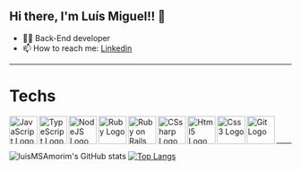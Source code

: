 <h2> Hi there, I'm Luís Miguel!! 👋 </h2>

- :man_technologist: Back-End developer 
- 📫 How to reach me: <a href= "https://www.linkedin.com/in/luismiguelsilvaamorim" target="_blank"> Linkedin </a>

---

<h1>Techs</h1>
<img src="https://cdn.jsdelivr.net/gh/devicons/devicon/icons/javascript/javascript-original.svg" alt="JavaScript Logo" width="50" height="50" align="left"/>
<img src="https://cdn.jsdelivr.net/gh/devicons/devicon/icons/typescript/typescript-original.svg" alt="TypeScript Logo" width="50" height="50" align="left"/>
<img src="https://cdn.jsdelivr.net/gh/devicons/devicon/icons/nodejs/nodejs-original.svg" alt="NodeJS Logo" width="50" height="50" align="left"/>
<img src="https://cdn.jsdelivr.net/gh/devicons/devicon/icons/ruby/ruby-plain.svg" alt="Ruby Logo" width="50" height="50" align="left"/>
<img src="https://cdn.jsdelivr.net/gh/devicons/devicon/icons/rails/rails-plain.svg" alt="Ruby on Rails Logo" width="50" height="50" align="left"/>
<img src="https://cdn.jsdelivr.net/gh/devicons/devicon/icons/csharp/csharp-original.svg" alt="CSsharp Logo" width="50" height="50" align="left"/>
<img src="https://cdn.jsdelivr.net/gh/devicons/devicon/icons/html5/html5-original-wordmark.svg" alt="Html5 Logo" width="50" height="50" align="left"/>
<img src="https://cdn.jsdelivr.net/gh/devicons/devicon/icons/css3/css3-original-wordmark.svg"  alt="Css3 Logo" width="50" height="50" align="left"/>
<img src="https://cdn.jsdelivr.net/gh/devicons/devicon/icons/git/git-plain-wordmark.svg" alt="Git Logo" width="50" height="50" align="left"/><br><br>

---

![luisMSAmorim's GitHub stats](https://github-readme-stats.vercel.app/api?username=luisMSAmorim&show_icons=true&theme=chartreuse-dark)
[![Top Langs](https://github-readme-stats.vercel.app/api/top-langs/?username=luisMSAmorim&layout=compact&show_icons=true&theme=chartreuse-dark&hide=HTML,CSS,EJS,Handlebars)](https://github.com/luisMSAmorim/github-readme-stats)

